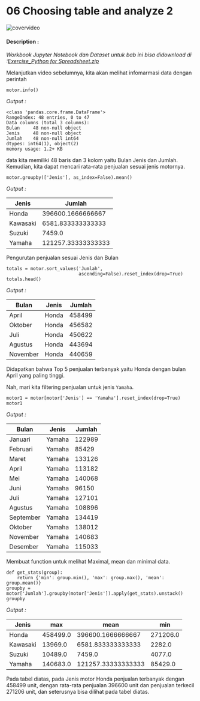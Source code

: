 # 06 Choosing table and analyze 2

![covervideo](http://bit.ly/makeaicovervideo)

#### **Description :**
_Workbook Jupyter Notebook dan Dataset untuk bab ini bisa didownload di :[Exercise_Python for Spreadsheet.zip](https://drive.google.com/file/d/1WlpXDBTwluGYoV0crZ4fBtXglicXtS-A/view?usp=sharing)_

Melanjutkan video sebelumnya, kita akan melihat infomarmasi data dengan perintah
```
motor.info()
```
*Output :*

```
<class 'pandas.core.frame.DataFrame'>
RangeIndex: 48 entries, 0 to 47
Data columns (total 3 columns):
Bulan     48 non-null object
Jenis     48 non-null object
Jumlah    48 non-null int64
dtypes: int64(1), object(2)
memory usage: 1.2+ KB
```

data kita memiliki 48 baris dan 3 kolom yaitu Bulan Jenis dan Jumlah. Kemudian, kita dapat mencari rata-rata penjualan sesuai jenis motornya.
```
motor.groupby(['Jenis'], as_index=False).mean()
```
*Output :*

| Jenis    | Jumlah             |
|----------|--------------------|
| Honda    | 396600.1666666667  |
| Kawasaki | 6581.833333333333  |
| Suzuki   | 7459.0             |
| Yamaha   | 121257.33333333333 |

Pengurutan penjualan sesuai Jenis dan Bulan 
```
totals = motor.sort_values('Jumlah', 
                           ascending=False).reset_index(drop=True)
totals.head()
```
*Output :*

| Bulan     | Jenis    | Jumlah |
|-----------|----------|--------|
| April     | Honda    | 458499 |
| Oktober   | Honda    | 456582 |
| Juli      | Honda    | 450622 |
| Agustus   | Honda    | 443694 |
| November  | Honda    | 440659 |

Didapatkan bahwa Top 5 penjualan terbanyak yaitu Honda dengan bulan April  yang paling tinggi. 

Nah, mari kita filtering penjualan untuk jenis ```Yamaha```.
```
motor1 = motor[motor['Jenis'] == 'Yamaha'].reset_index(drop=True)
motor1
```
*Output :*

| Bulan     | Jenis  | Jumlah |
|-----------|--------|--------|
| Januari   | Yamaha | 122989 |
| Februari  | Yamaha | 85429  |
| Maret     | Yamaha | 133126 |
| April     | Yamaha | 113182 |
| Mei       | Yamaha | 140068 |
| Juni      | Yamaha | 96150  |
| Juli      | Yamaha | 127101 |
| Agustus   | Yamaha | 108896 |
| September | Yamaha | 134419 |
| Oktober   | Yamaha | 138012 |
| November  | Yamaha | 140683 |
| Desember  | Yamaha | 115033 |

Membuat function untuk melihat Maximal, mean dan minimal data.
```
def get_stats(group):
    return {'min': group.min(), 'max': group.max(), 'mean': group.mean()}
groupby = motor['Jumlah'].groupby(motor['Jenis']).apply(get_stats).unstack()
groupby
```
*Output :*

| Jenis    | max      | mean               | min      |
|----------|----------|--------------------|----------|
| Honda    | 458499.0 | 396600.1666666667  | 271206.0 |
| Kawasaki | 13969.0  | 6581.833333333333  | 2282.0   |
| Suzuki   | 10489.0  | 7459.0             | 4077.0   |
| Yamaha   | 140683.0 | 121257.33333333333 | 85429.0  |

Pada tabel diatas, pada Jenis motor Honda penjualan terbanyak dengan 458499 unit, dengan rata-rata penjualan 396600 unit dan penjualan terkecil 271206 unit, dan seterusnya bisa dilihat pada tabel diatas.